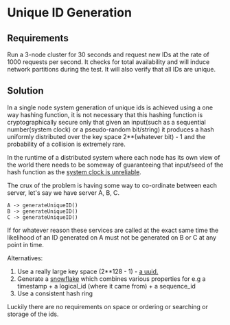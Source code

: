 # Unique ID Generation
## Requirements
Run a 3-node cluster for 30 seconds and request new IDs at the rate of 1000 requests per second. 
It checks for total availability and will induce network partitions during the test. 
It will also verify that all IDs are unique.

## Solution
In a single node system generation of unique ids is achieved using a one way hashing function,
it is not necessary that this hashing function is cryptographically secure only that given an 
input(such as a sequential number(system clock) or a pseudo-random bit/string) it produces a hash 
uniformly distributed over the key space 2**(whatever bit) - 1 and the probability of a collision is extremely rare.

In the runtime of a distributed system where each node has its own view of the world there needs to be someway
of guaranteeing that input/seed of the hash function as the [system clock is unreliable](https://tigerbeetle.com/blog/three-clocks-are-better-than-one/).

The crux of the problem is having some way to co-ordinate between each server, let's say we have server A, B, C.
```
A -> generateUniqueID() 
B -> generateUniqueID()
C -> generateUniqueID()
```

If for whatever reason these services are called at the exact same time the likelihood of an ID generated on A 
must not be generated on B or C at any point in time.


Alternatives:

1. Use a really large key space (2**128 - 1) - [a uuid.](https://en.wikipedia.org/wiki/Universally_unique_identifier)
2. Generate a [snowflake](https://blog.twitter.com/engineering/en_us/a/2010/announcing-snowflake) which combines 
various properties for e.g
a timestamp + a logical_id (where it came from) + a sequence_id
3. Use a consistent hash ring

Luckily there are no requirements on space or ordering or searching or storage of the ids.